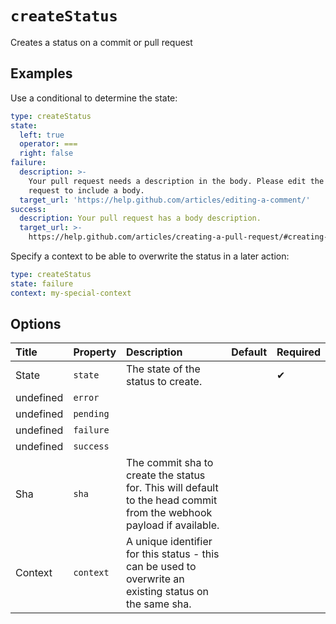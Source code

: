 <!--
  /!\ WARNING /!\
  This file's content is auto-generated, do NOT edit!
  All changes will be undone.
-->

# `createStatus`

Creates a status on a commit or pull request

## Examples

Use a conditional to determine the state:

```yaml
type: createStatus
state:
  left: true
  operator: ===
  right: false
failure:
  description: >-
    Your pull request needs a description in the body. Please edit the pull
    request to include a body.
  target_url: 'https://help.github.com/articles/editing-a-comment/'
success:
  description: Your pull request has a body description.
  target_url: >-
    https://help.github.com/articles/creating-a-pull-request/#creating-the-pull-request
```

Specify a context to be able to overwrite the status in a later action:

```yaml
type: createStatus
state: failure
context: my-special-context
```

## Options

| Title | Property | Description | Default | Required |
| :---- | :--- | :---------- | :------ | :------- |
| State | `state` | The state of the status to create. |  | ✔ |
| undefined | `error` |  |  |  |
| undefined | `pending` |  |  |  |
| undefined | `failure` |  |  |  |
| undefined | `success` |  |  |  |
| Sha | `sha` | The commit sha to create the status for. This will default to the head commit from the webhook payload if available. |  |  |
| Context | `context` | A unique identifier for this status - this can be used to overwrite an existing status on the same sha. |  |  |

